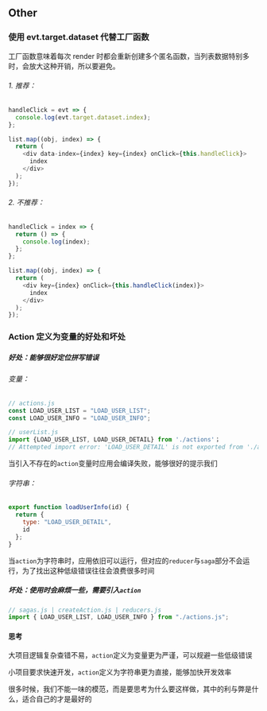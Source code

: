 ## Other

### 使用 evt.target.dataset 代替工厂函数

工厂函数意味着每次 render 时都会重新创建多个匿名函数，当列表数据特别多时，会放大这种开销，所以要避免。

###### 1. 推荐：

```javascript
handleClick = evt => {
  console.log(evt.target.dataset.index);
};

list.map((obj, index) => {
  return (
    <div data-index={index} key={index} onClick={this.handleClick}>
      index
    </div>
  );
});
```

###### 2. 不推荐：

```javascript
handleClick = index => {
  return () => {
    console.log(index);
  };
};

list.map((obj, index) => {
  return (
    <div key={index} onClick={this.handleClick(index)}>
      index
    </div>
  );
});
```

### Action 定义为变量的好处和坏处

##### 好处：能够很好定位拼写错误

###### 变量：

```javascript
// actions.js
const LOAD_USER_LIST = "LOAD_USER_LIST";
const LOAD_USER_INFO = "LOAD_USER_INFO";

// userList.js
import {LOAD_USER_LIST, LOAD_USER_DETAIL} from './actions'；
// Attempted import error: 'LOAD_USER_DETAIL' is not exported from './action'
```

当引入不存在的`action`变量时应用会编译失败，能够很好的提示我们

###### 字符串：

```javascript
export function loadUserInfo(id) {
  return {
    type: "LOAD_USER_DETAIL",
    id
  };
}
```

当`action`为字符串时，应用依旧可以运行，但对应的`reducer`与`saga`部分不会运行，为了找出这种低级错误往往会浪费很多时间

##### 坏处：使用时会麻烦一些，需要引入`action`

```javascript
// sagas.js | createAction.js | reducers.js
import { LOAD_USER_LIST, LOAD_USER_INFO } from "./actions.js";
```

#### 思考

大项目逻辑复杂查错不易，`action`定义为变量更为严谨，可以规避一些低级错误

小项目要求快速开发，`action`定义为字符串更为直接，能够加快开发效率

很多时候，我们不能一味的模范，而是要思考为什么要这样做，其中的利与弊是什么，适合自己的才是最好的
